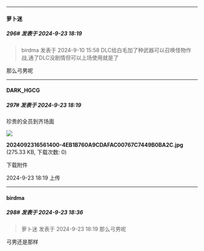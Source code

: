 ﻿
*****

####  萝卜迷  
##### 296#       发表于 2024-9-23 18:19

<blockquote>birdma 发表于 2024-9-10 15:58
DLC给白毛加了种武器可以召唤怪物作战,通了DLC没剧情但可以上场使用就是了</blockquote>
那么弓男呢

*****

####  DARK_HGCG  
##### 297#       发表于 2024-9-23 18:19

珍贵的全员到齐场面

<img src="https://img.saraba1st.com/forum/202409/23/181946suaoqdtyu878kui4.jpg" referrerpolicy="no-referrer">

<strong>2024092316561400-4EB1B760A9CDAFAC00767C7449B0BA2C.jpg</strong> (275.33 KB, 下载次数: 0)

下载附件

2024-9-23 18:19 上传


*****

####  birdma  
##### 298#       发表于 2024-9-23 18:36

<blockquote>萝卜迷 发表于 2024-9-23 18:19
那么弓男呢</blockquote>
弓男还是那样

